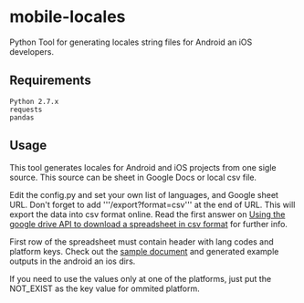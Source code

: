 # mobile-locales
Python Tool for generating locales string files for Android an iOS developers.

## Requirements
```
Python 2.7.x
requests
pandas
```

## Usage
This tool generates locales for Android and iOS projects from one sigle source. This source can be 
sheet in Google Docs or local csv file. 

Edit the config.py and set your own list of languages, and Google sheet URL. Don't forget to add '''/export?format=csv''' at the end of URL. This will export the data into csv format online. Read the first answer on [Using the google drive API to download a spreadsheet in csv format](http://stackoverflow.com/questions/11619805/using-the-google-drive-api-to-download-a-spreadsheet-in-csv-format) for further info.

First row of the spreadsheet must contain header with lang codes and platform keys. Check out the [sample document](https://docs.google.com/spreadsheets/d/14L6Xrcwvs_DiLb0H3NApgwSrHf0BGgttuBlq1YsFmBQ) and generated example outputs in the android an ios dirs. 

If you need to use the values only at one of the platforms, just put the NOT_EXIST as the key value for ommited platform.


